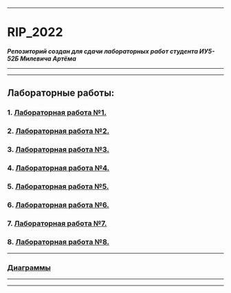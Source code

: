___
# RIP_2022
***Репозиторий создан для сдачи лабораторных работ студента ИУ5-52Б Милевича Артёма***
___
___
## Лабораторные работы:
### 1. [Лабораторная работа №1.](https://github.com/orrambo/RIP_2022/tree/master/manga) 

### 2. [Лабораторная работа №2.](https://github.com/orrambo/RIP_2022/tree/master/manga)

### 3. [Лабораторная работа №3.](https://github.com/orrambo/RIP_2022/tree/master/mangaAPI)

### 4. [Лабораторная работа №4.](https://github.com/orrambo/RIP_2022/tree/master/mangaFront)

### 5. [Лабораторная работа №5.](https://github.com/orrambo/RIP_2022/tree/master/lab5)

### 6. [Лабораторная работа №6.](https://github.com/orrambo/RIP_2022/tree/master/lab6)

### 7. [Лабораторная работа №7.](https://github.com/orrambo/RIP_2022/tree/master/lab7)

### 8. [Лабораторная работа №8.](https://github.com/orrambo/RIP_2022/tree/master/lab7)
___
### [Диаграммы](https://github.com/orrambo/RIP_2022/tree/master/UML.mdj)
___
___
